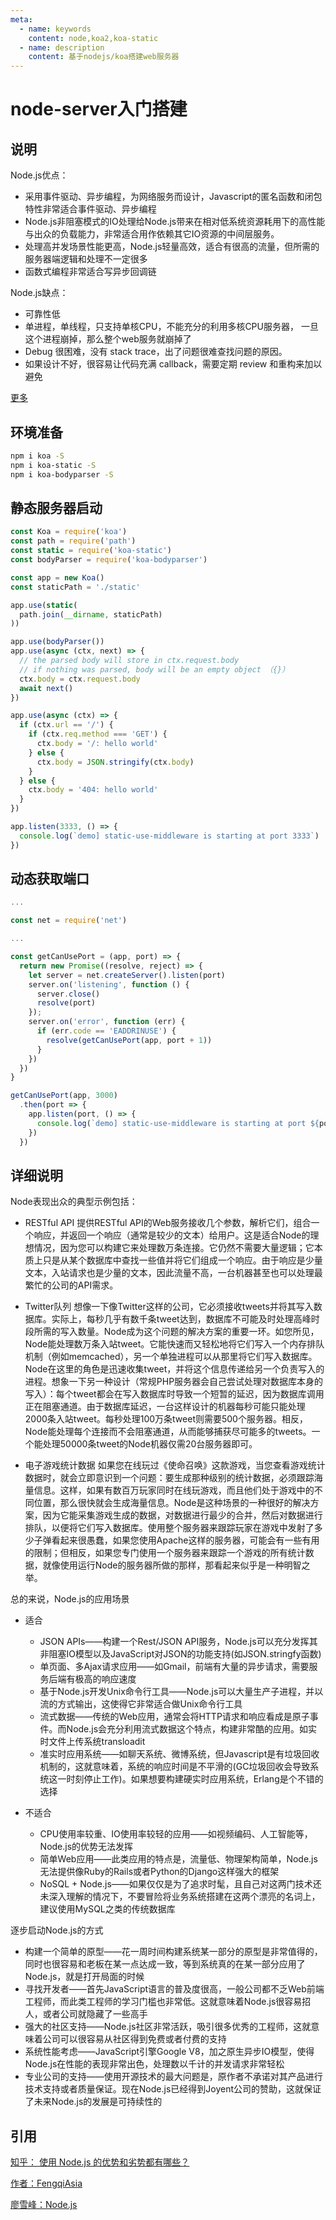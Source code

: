 ```yaml
---
meta:
  - name: keywords
    content: node,koa2,koa-static
  - name: description
    content: 基于nodejs/koa搭建web服务器
---
```


# node-server入门搭建

## 说明

Node.js优点：

* 采用事件驱动、异步编程，为网络服务而设计，Javascript的匿名函数和闭包特性非常适合事件驱动、异步编程
* Node.js非阻塞模式的IO处理给Node.js带来在相对低系统资源耗用下的高性能与出众的负载能力，非常适合用作依赖其它IO资源的中间层服务。
* 处理高并发场景性能更高，Node.js轻量高效，适合有很高的流量，但所需的服务器端逻辑和处理不一定很多
* 函数式编程非常适合写异步回调链

Node.js缺点：

* 可靠性低
* 单进程，单线程，只支持单核CPU，不能充分的利用多核CPU服务器， 一旦这个进程崩掉，那么整个web服务就崩掉了
* Debug 很困难，没有 stack trace，出了问题很难查找问题的原因。
* 如果设计不好，很容易让代码充满 callback，需要定期 review 和重构来加以避免

[更多](#详细说明)


## 环境准备


```bash
npm i koa -S
npm i koa-static -S
npm i koa-bodyparser -S
```

## 静态服务器启动

```js
const Koa = require('koa')
const path = require('path')
const static = require('koa-static')
const bodyParser = require('koa-bodyparser')

const app = new Koa()
const staticPath = './static'

app.use(static(
  path.join(__dirname, staticPath)
))

app.use(bodyParser())
app.use(async (ctx, next) => {
  // the parsed body will store in ctx.request.body
  // if nothing was parsed, body will be an empty object （{}）
  ctx.body = ctx.request.body
  await next()
})

app.use(async (ctx) => {
  if (ctx.url == '/') {
    if (ctx.req.method === 'GET') {
      ctx.body = '/: hello world'
    } else {
      ctx.body = JSON.stringify(ctx.body)
    }
  } else {
    ctx.body = '404: hello world'
  }
})

app.listen(3333, () => {
  console.log(`demo] static-use-middleware is starting at port 3333`)
})
```

## 动态获取端口

```js
...

const net = require('net')

...

const getCanUsePort = (app, port) => {
  return new Promise((resolve, reject) => {
    let server = net.createServer().listen(port)
    server.on('listening', function () {
      server.close()
      resolve(port)
    });
    server.on('error', function (err) {
      if (err.code == 'EADDRINUSE') {
        resolve(getCanUsePort(app, port + 1))
      }
    })
  })
}

getCanUsePort(app, 3000)
  .then(port => {
    app.listen(port, () => {
      console.log(`demo] static-use-middleware is starting at port ${port}`)
    })
  })
```

## 详细说明



Node表现出众的典型示例包括：

* RESTful API 
提供RESTful API的Web服务接收几个参数，解析它们，组合一个响应，并返回一个响应（通常是较少的文本）给用户。这是适合Node的理想情况，因为您可以构建它来处理数万条连接。它仍然不需要大量逻辑；它本质上只是从某个数据库中查找一些值并将它们组成一个响应。由于响应是少量文本，入站请求也是少量的文本，因此流量不高，一台机器甚至也可以处理最繁忙的公司的API需求。

* Twitter队列
想像一下像Twitter这样的公司，它必须接收tweets并将其写入数据库。实际上，每秒几乎有数千条tweet达到，数据库不可能及时处理高峰时段所需的写入数量。Node成为这个问题的解决方案的重要一环。如您所见，Node能处理数万条入站tweet。它能快速而又轻松地将它们写入一个内存排队机制（例如memcached），另一个单独进程可以从那里将它们写入数据库。Node在这里的角色是迅速收集tweet，并将这个信息传递给另一个负责写入的进程。想象一下另一种设计（常规PHP服务器会自己尝试处理对数据库本身的写入）：每个tweet都会在写入数据库时导致一个短暂的延迟，因为数据库调用正在阻塞通道。由于数据库延迟，一台这样设计的机器每秒可能只能处理2000条入站tweet。每秒处理100万条tweet则需要500个服务器。相反，Node能处理每个连接而不会阻塞通道，从而能够捕获尽可能多的tweets。一个能处理50000条tweet的Node机器仅需20台服务器即可。

* 电子游戏统计数据
如果您在线玩过《使命召唤》这款游戏，当您查看游戏统计数据时，就会立即意识到一个问题：要生成那种级别的统计数据，必须跟踪海量信息。这样，如果有数百万玩家同时在线玩游戏，而且他们处于游戏中的不同位置，那么很快就会生成海量信息。Node是这种场景的一种很好的解决方案，因为它能采集游戏生成的数据，对数据进行最少的合并，然后对数据进行排队，以便将它们写入数据库。使用整个服务器来跟踪玩家在游戏中发射了多少子弹看起来很愚蠢，如果您使用Apache这样的服务器，可能会有一些有用的限制；但相反，如果您专门使用一个服务器来跟踪一个游戏的所有统计数据，就像使用运行Node的服务器所做的那样，那看起来似乎是一种明智之举。


总的来说，Node.js的应用场景

* 适合
  * JSON APIs——构建一个Rest/JSON API服务，Node.js可以充分发挥其非阻塞IO模型以及JavaScript对JSON的功能支持(如JSON.stringfy函数)
  * 单页面、多Ajax请求应用——如Gmail，前端有大量的异步请求，需要服务后端有极高的响应速度
  * 基于Node.js开发Unix命令行工具——Node.js可以大量生产子进程，并以流的方式输出，这使得它非常适合做Unix命令行工具
  * 流式数据——传统的Web应用，通常会将HTTP请求和响应看成是原子事件。而Node.js会充分利用流式数据这个特点，构建非常酷的应用。如实时文件上传系统transloadit
  * 准实时应用系统——如聊天系统、微博系统，但Javascript是有垃圾回收机制的，这就意味着，系统的响应时间是不平滑的(GC垃圾回收会导致系统这一时刻停止工作)。如果想要构建硬实时应用系统，Erlang是个不错的选择

* 不适合
  * CPU使用率较重、IO使用率较轻的应用——如视频编码、人工智能等，Node.js的优势无法发挥
  * 简单Web应用——此类应用的特点是，流量低、物理架构简单，Node.js无法提供像Ruby的Rails或者Python的Django这样强大的框架
  * NoSQL + Node.js——如果仅仅是为了追求时髦，且自己对这两门技术还未深入理解的情况下，不要冒险将业务系统搭建在这两个漂亮的名词上，建议使用MySQL之类的传统数据库

逐步启动Node.js的方式
  
* 构建一个简单的原型——花一周时间构建系统某一部分的原型是非常值得的，同时也很容易和老板在某一点达成一致，等到系统真的在某一部分应用了Node.js，就是打开局面的时候
* 寻找开发者——首先JavaScript语言的普及度很高，一般公司都不乏Web前端工程师，而此类工程师的学习门槛也非常低。这就意味着Node.js很容易招人，或者公司就隐藏了一些高手
* 强大的社区支持——Node.js社区非常活跃，吸引很多优秀的工程师，这就意味着公司可以很容易从社区得到免费或者付费的支持
* 系统性能考虑——JavaScript引擎Google V8，加之原生异步IO模型，使得Node.js在性能的表现非常出色，处理数以千计的并发请求非常轻松
* 专业公司的支持——使用开源技术的最大问题是，原作者不承诺对其产品进行技术支持或者质量保证。现在Node.js已经得到Joyent公司的赞助，这就保证了未来Node.js的发展是可持续性的

## 引用

[知乎： 使用 Node.js 的优势和劣势都有哪些？](https://www.zhihu.com/question/19653241)

[作者：FengqiAsia](https://www.zhihu.com/question/19653241/answer/15993549)

[廖雪峰：Node.js](https://www.liaoxuefeng.com/wiki/1022910821149312/1023025235359040)
